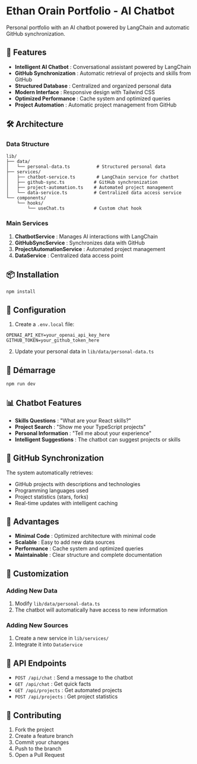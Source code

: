 # Ethan Orain Portfolio - AI Chatbot

Personal portfolio with an AI chatbot powered by LangChain and automatic GitHub synchronization.

## 🚀 Features

- **Intelligent AI Chatbot** : Conversational assistant powered by LangChain
- **GitHub Synchronization** : Automatic retrieval of projects and skills from GitHub
- **Structured Database** : Centralized and organized personal data
- **Modern Interface** : Responsive design with Tailwind CSS
- **Optimized Performance** : Cache system and optimized queries
- **Project Automation** : Automatic project management from GitHub

## 🛠️ Architecture

### Data Structure
```
lib/
├── data/
│   └── personal-data.ts          # Structured personal data
├── services/
│   ├── chatbot-service.ts        # LangChain service for chatbot
│   ├── github-sync.ts           # GitHub synchronization
│   ├── project-automation.ts    # Automated project management
│   └── data-service.ts          # Centralized data access service
└── components/
    └── hooks/
        └── useChat.ts           # Custom chat hook
```

### Main Services

1. **ChatbotService** : Manages AI interactions with LangChain
2. **GitHubSyncService** : Synchronizes data with GitHub
3. **ProjectAutomationService** : Automated project management
4. **DataService** : Centralized data access point

## 📦 Installation

```bash
npm install
```

## 🔧 Configuration

1. Create a `.env.local` file:
```env
OPENAI_API_KEY=your_openai_api_key_here
GITHUB_TOKEN=your_github_token_here
```

2. Update your personal data in `lib/data/personal-data.ts`

## 🚀 Démarrage

```bash
npm run dev
```

## 📊 Chatbot Features

- **Skills Questions** : "What are your React skills?"
- **Project Search** : "Show me your TypeScript projects"
- **Personal Information** : "Tell me about your experience"
- **Intelligent Suggestions** : The chatbot can suggest projects or skills

## 🔄 GitHub Synchronization

The system automatically retrieves:
- GitHub projects with descriptions and technologies
- Programming languages used
- Project statistics (stars, forks)
- Real-time updates with intelligent caching

## 🎯 Advantages

- **Minimal Code** : Optimized architecture with minimal code
- **Scalable** : Easy to add new data sources
- **Performance** : Cache system and optimized queries
- **Maintainable** : Clear structure and complete documentation

## 🔧 Customization

### Adding New Data
1. Modify `lib/data/personal-data.ts`
2. The chatbot will automatically have access to new information

### Adding New Sources
1. Create a new service in `lib/services/`
2. Integrate it into `DataService`

## 📝 API Endpoints

- `POST /api/chat` : Send a message to the chatbot
- `GET /api/chat` : Get quick facts
- `GET /api/projects` : Get automated projects
- `POST /api/projects` : Get project statistics

## 🤝 Contributing

1. Fork the project
2. Create a feature branch
3. Commit your changes
4. Push to the branch
5. Open a Pull Request 